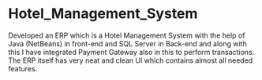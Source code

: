 # Hotel_Management_System

Developed an ERP which is a Hotel Management System with the help of Java (NetBeans) in front-end and SQL Server in 
Back-end and along with this I have integrated Payment Gateway also in this to perform transactions. The ERP itself has 
very neat and clean UI which contains almost all needed features.
